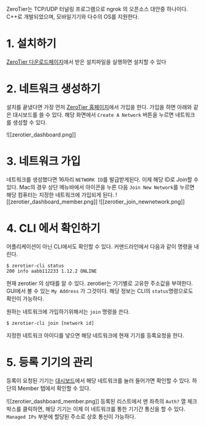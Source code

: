 ZeroTier는 TCP/UDP 터널링 프로그램으로 ngrok 의 오픈소스 대안중 하나이다. C++로 개발되었으며, 모바일기기와 다수의 OS를 지원한다.

# 1. 설치하기

[ZeroTier 다운로드페이지](https://www.zerotier.com/download/)에서 받은 설치파일을 실행하면 설치할 수 있다 

# 2. 네트워크 생성하기
설치를 끝냈다면 가장 먼저 [ZeroTier 홈페이지](https://www.zerotier.com/)에서 가입을 한다. 가입을 하면 아래와 같은 대시보드를 쓸 수 있다. 해당 화면에서 `Create A Network` 버튼을 누르면 네트워크를 생성할 수 있다.

![[zerotier_dashboard.png]]

# 3.  네트워크 가입
네트워크를 생성했다면 16자리 `NETWORK ID`를 발급받게된다. 이제 해당 ID로 Join할 수 있다. Mac의 경우 상단 메뉴바에서 아이콘을 누른 다음 `Join New Network`를 누르면 해당 컴퓨터는 지정한 네트워크에 가입되게 된다.
![[zerotier_dashboard_member.png]]
![[zerotier_join_newnetwork.png]]
# 4. CLI 에서 확인하기
어플리케이션이 아닌 CLI에서도 확인할 수 있다.
커맨드라인에서 다음과 같이 명령을 내린다.

```
$ zerotier-cli status
200 info aabb112233 1.12.2 ONLINE
```
현재 zerotier 의 상태를 알 수 있다. zerotier는 기기별로 고유한 주소값을 부여한다. GUI에서 볼 수 있는 `My Address` 가 그것이다. 해당 정보는 CLI의 `status`명령으로도 확인이 가능하다.

원하는 네트워크에 가입하기위해서는 `join` 명령을 쓴다.

```
$ zerotier-cli join [network id]
```

지정한 네트워크 아이디를 넣으면 해당 네트워크에 현재 기기를 등록요청을 한다.

# 5. 등록 기기의 관리
등록이 요청된 기기는 [대시보드](https://my.zerotier.com/network)에서 해당 네트워크를 눌러 들어가면 확인할 수 있다.
하단의 Member 탭에서 확인할 수 있다.

![[zerotier_dashboard_member.png]]
등록된 리스트에서 맨 좌측의 `Auth?` 열 체크박스를 클릭하면, 해당 기기는 이제 이 네트워크를 통한 기기간 통신을 할 수 있다. `Managed IPs` 부분에 할당된 주소로 상호 통신이 가능하다.